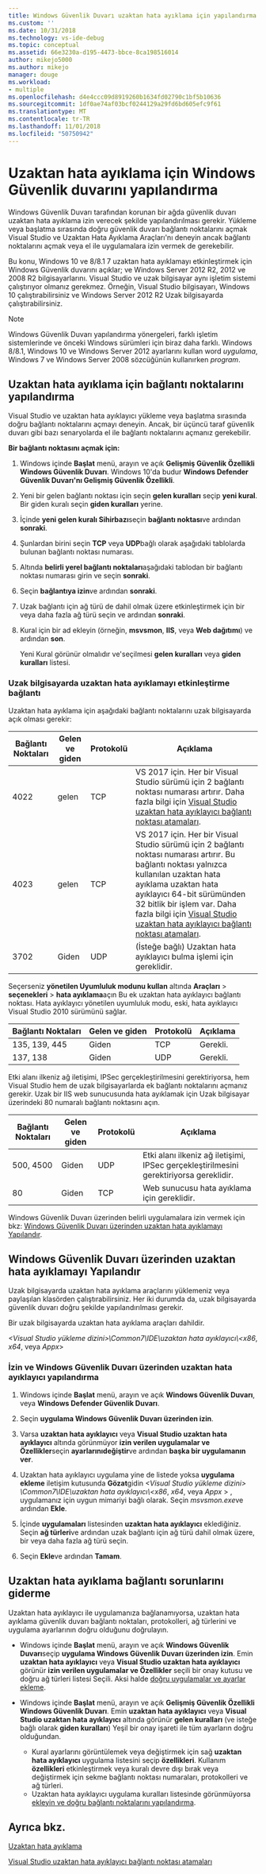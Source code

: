 ```yaml
---
title: Windows Güvenlik Duvarı uzaktan hata ayıklama için yapılandırma | Microsoft Docs
ms.custom: ''
ms.date: 10/31/2018
ms.technology: vs-ide-debug
ms.topic: conceptual
ms.assetid: 66e3230a-d195-4473-bbce-8ca198516014
author: mikejo5000
ms.author: mikejo
manager: douge
ms.workload:
- multiple
ms.openlocfilehash: d4e4ccc09d8919260b1634fd02790c1bf5b10636
ms.sourcegitcommit: 1df0ae74af03bcf0244129a29fd6bd605efc9f61
ms.translationtype: MT
ms.contentlocale: tr-TR
ms.lasthandoff: 11/01/2018
ms.locfileid: "50750942"
---
```

# <a name="configure-windows-firewall-for-remote-debugging"></a>Uzaktan hata ayıklama için Windows Güvenlik duvarını yapılandırma

Windows Güvenlik Duvarı tarafından korunan bir ağda güvenlik duvarı uzaktan hata ayıklama izin verecek şekilde yapılandırılması gerekir. Yükleme veya başlatma sırasında doğru güvenlik duvarı bağlantı noktalarını açmak Visual Studio ve Uzaktan Hata Ayıklama Araçları'nı deneyin ancak bağlantı noktalarını açmak veya el ile uygulamalara izin vermek de gerekebilir. 

Bu konu, Windows 10 ve 8/8.1 7 uzaktan hata ayıklamayı etkinleştirmek için Windows Güvenlik duvarını açıklar; ve Windows Server 2012 R2, 2012 ve 2008 R2 bilgisayarlarını. Visual Studio ve uzak bilgisayar aynı işletim sistemi çalıştırıyor olmanız gerekmez. Örneğin, Visual Studio bilgisayarı, Windows 10 çalıştırabilirsiniz ve Windows Server 2012 R2 Uzak bilgisayarda çalıştırabilirsiniz.      
  
>[!NOTE]
>Windows Güvenlik Duvarı yapılandırma yönergeleri, farklı işletim sistemlerinde ve önceki Windows sürümleri için biraz daha farklı. Windows 8/8.1, Windows 10 ve Windows Server 2012 ayarlarını kullan word *uygulama*, Windows 7 ve Windows Server 2008 sözcüğünün kullanırken *program*.  

## <a name="configure-ports-for-remote-debugging"></a>Uzaktan hata ayıklama için bağlantı noktalarını yapılandırma  

Visual Studio ve uzaktan hata ayıklayıcı yükleme veya başlatma sırasında doğru bağlantı noktalarını açmayı deneyin. Ancak, bir üçüncü taraf güvenlik duvarı gibi bazı senaryolarda el ile bağlantı noktalarını açmanız gerekebilir. 

**Bir bağlantı noktasını açmak için:**
  
1. Windows içinde **Başlat** menü, arayın ve açık **Gelişmiş Güvenlik Özellikli Windows Güvenlik Duvarı**. Windows 10'da budur **Windows Defender Güvenlik Duvarı'nı Gelişmiş Güvenlik Özellikli**.
   
1. Yeni bir gelen bağlantı noktası için seçin **gelen kuralları** seçip **yeni kural**. Bir giden kuralı seçin **giden kuralları** yerine.

1. İçinde **yeni gelen kuralı Sihirbazı**seçin **bağlantı noktası**ve ardından **sonraki**. 
   
1. Şunlardan birini seçin **TCP** veya **UDP**bağlı olarak aşağıdaki tablolarda bulunan bağlantı noktası numarası.
   
1. Altında **belirli yerel bağlantı noktaları**aşağıdaki tablodan bir bağlantı noktası numarası girin ve seçin **sonraki**.
   
1. Seçin **bağlantıya izin**ve ardından **sonraki**.
   
1. Uzak bağlantı için ağ türü de dahil olmak üzere etkinleştirmek için bir veya daha fazla ağ türü seçin ve ardından **sonraki**.
   
1. Kural için bir ad ekleyin (örneğin, **msvsmon**, **IIS**, veya **Web dağıtımı**) ve ardından **son**.

   Yeni Kural görünür olmalıdır ve'seçilmesi **gelen kuralları** veya **giden kuralları** listesi.

### <a name="ports-on-the-remote-computer-that-enable-remote-debugging"></a>Uzak bilgisayarda uzaktan hata ayıklamayı etkinleştirme bağlantı

Uzaktan hata ayıklama için aşağıdaki bağlantı noktalarını uzak bilgisayarda açık olması gerekir:

|**Bağlantı Noktaları**|**Gelen ve giden**|**Protokolü**|**Açıklama**|   
|-|-|-|-|
|4022|gelen|TCP|VS 2017 için. Her bir Visual Studio sürümü için 2 bağlantı noktası numarası artırır. Daha fazla bilgi için [Visual Studio uzaktan hata ayıklayıcı bağlantı noktası atamaları](../debugger/remote-debugger-port-assignments.md).|  
|4023|gelen|TCP|VS 2017 için. Her bir Visual Studio sürümü için 2 bağlantı noktası numarası artırır. Bu bağlantı noktası yalnızca kullanılan uzaktan hata ayıklama uzaktan hata ayıklayıcı 64-bit sürümünden 32 bitlik bir işlem var. Daha fazla bilgi için [Visual Studio uzaktan hata ayıklayıcı bağlantı noktası atamaları](../debugger/remote-debugger-port-assignments.md).| 
|3702|Giden|UDP|(İsteğe bağlı) Uzaktan hata ayıklayıcı bulma işlemi için gereklidir.|    
  
Seçerseniz **yönetilen Uyumluluk modunu kullan** altında **Araçları** > **seçenekleri** > **hata ayıklama**açın Bu ek uzaktan hata ayıklayıcı bağlantı noktası. Hata ayıklayıcı yönetilen uyumluluk modu, eski, hata ayıklayıcı Visual Studio 2010 sürümünü sağlar. 

|**Bağlantı Noktaları**|**Gelen ve giden**|**Protokolü**|**Açıklama**|  
|-|-|-|-|  
|135, 139, 445|Giden|TCP|Gerekli.|  
|137, 138|Giden|UDP|Gerekli.|  

Etki alanı ilkeniz ağ iletişimi, IPSec gerçekleştirilmesini gerektiriyorsa, hem Visual Studio hem de uzak bilgisayarlarda ek bağlantı noktalarını açmanız gerekir. Uzak bir IIS web sunucusunda hata ayıklamak için Uzak bilgisayar üzerindeki 80 numaralı bağlantı noktasını açın.

|**Bağlantı Noktaları**|**Gelen ve giden**|**Protokolü**|**Açıklama**|  
|-|-|-|-|  
|500, 4500|Giden|UDP|Etki alanı ilkeniz ağ iletişimi, IPSec gerçekleştirilmesini gerektiriyorsa gereklidir.|  
|80|Giden|TCP|Web sunucusu hata ayıklama için gereklidir.|

Windows Güvenlik Duvarı üzerinden belirli uygulamalara izin vermek için bkz: [Windows Güvenlik Duvarı üzerinden uzaktan hata ayıklamayı Yapılandır](#configure-remote-debugging-through-windows-firewall). 

## <a name="configure-remote-debugging-through-windows-firewall"></a>Windows Güvenlik Duvarı üzerinden uzaktan hata ayıklamayı Yapılandır

Uzak bilgisayarda uzaktan hata ayıklama araçlarını yüklemeniz veya paylaşılan klasörden çalıştırabilirsiniz. Her iki durumda da, uzak bilgisayarda güvenlik duvarı doğru şekilde yapılandırılması gerekir. 

Bir uzak bilgisayarda uzaktan hata ayıklama araçları dahildir.  
  
*\<Visual Studio yükleme dizini\>\\Common7\\IDE\\uzaktan hata ayıklayıcı\\\<x86*, *x64*, veya  *Appx*\> 
  
### <a name="allow-and-configure-the-remote-debugger-through-windows-firewall"></a>İzin ve Windows Güvenlik Duvarı üzerinden uzaktan hata ayıklayıcı yapılandırma 
  
1. Windows içinde **Başlat** menü, arayın ve açık **Windows Güvenlik Duvarı**, veya **Windows Defender Güvenlik Duvarı**. 
  
1. Seçin **uygulama Windows Güvenlik Duvarı üzerinden izin**.  
  
1.  Varsa **uzaktan hata ayıklayıcı** veya **Visual Studio uzaktan hata ayıklayıcı** altında görünmüyor **izin verilen uygulamalar ve Özellikler**seçin **ayarlarınıdeğiştir**ve ardından **başka bir uygulamanın ver**. 

1.  Uzaktan hata ayıklayıcı uygulama yine de listede yoksa **uygulama ekleme** iletişim kutusunda **Gözat**gidin  *\<Visual Studio yükleme dizini\> \\Common7\\IDE\\uzaktan hata ayıklayıcı\\\<x86*, *x64*, veya *Appx* \> , uygulamanız için uygun mimariyi bağlı olarak. Seçin *msvsmon.exe*ve ardından **Ekle**.  
    
1.  İçinde **uygulamaları** listesinden **uzaktan hata ayıklayıcı** eklediğiniz. Seçin **ağ türleri**ve ardından uzak bağlantı için ağ türü dahil olmak üzere, bir veya daha fazla ağ türü seçin. 
    
1.  Seçin **Ekle**ve ardından **Tamam**.

## <a name="troubleshooting"></a>Uzaktan hata ayıklama bağlantı sorunlarını giderme
  
Uzaktan hata ayıklayıcı ile uygulamanıza bağlanamıyorsa, uzaktan hata ayıklama güvenlik duvarı bağlantı noktaları, protokolleri, ağ türlerini ve uygulama ayarlarının doğru olduğunu doğrulayın. 

- Windows içinde **Başlat** menü, arayın ve açık **Windows Güvenlik Duvarı**seçip **uygulama Windows Güvenlik Duvarı üzerinden izin**. Emin **uzaktan hata ayıklayıcı** veya **Visual Studio uzaktan hata ayıklayıcı** görünür **izin verilen uygulamalar ve Özellikler** seçili bir onay kutusu ve doğru ağ türleri listesi Seçili. Aksi halde [doğru uygulamalar ve ayarlar ekleme](#configure-remote-debugging-through-windows-firewall).
  
- Windows içinde **Başlat** menü, arayın ve açık **Gelişmiş Güvenlik Özellikli Windows Güvenlik Duvarı**. Emin **uzaktan hata ayıklayıcı** veya **Visual Studio uzaktan hata ayıklayıcı** altında görünür **gelen kuralları** (ve isteğe bağlı olarak **giden kuralları**) Yeşil bir onay işareti ile tüm ayarların doğru olduğundan. 
  
  - Kural ayarlarını görüntülemek veya değiştirmek için sağ **uzaktan hata ayıklayıcı** uygulama listesini seçip **özellikleri**. Kullanım **özellikleri** etkinleştirmek veya kuralı devre dışı bırak veya değiştirmek için sekme bağlantı noktası numaraları, protokolleri ve ağ türleri. 
  - Uzaktan hata ayıklayıcı uygulama kuralları listesinde görünmüyorsa [ekleyin ve doğru bağlantı noktalarını yapılandırma](#configure-ports-for-remote-debugging). 

## <a name="see-also"></a>Ayrıca bkz.  
[Uzaktan hata ayıklama](../debugger/remote-debugging.md)

[Visual Studio uzaktan hata ayıklayıcı bağlantı noktası atamaları](../debugger/remote-debugger-port-assignments.md)
